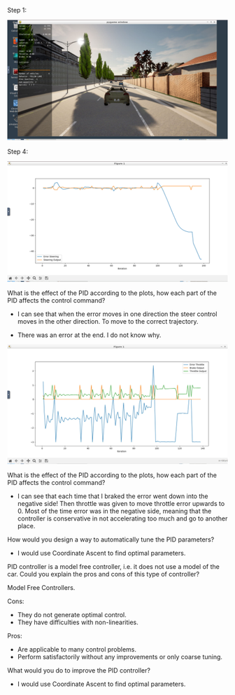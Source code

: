Step 1:

![Step 1](Screenshot_Step1.png)


Step 4:

![Error Steering](Error_Steering.png)

What is the effect of the PID according to the plots, how each part of the PID affects the control command?

- I can see that when the error moves in one direction the steer control moves in the other direction. To move to the correct trajectory.

- There was an error at the end. I do not know why.

![Error_Throttle](Error_Throttle.png)

What is the effect of the PID according to the plots, how each part of the PID affects the control command?

- I can see that each time that I braked the error went down into the negative side! Then throttle was given to move throttle error upwards to 0. Most of the time error was in the negative side, meaning that the controller is conservative in not accelerating too much and go to another place.

How would you design a way to automatically tune the PID parameters?

- I would use Coordinate Ascent to find optimal parameters.

PID controller is a model free controller, i.e. it does not use a model of the car. Could you explain the pros and cons of this type of controller?

Model Free Controllers.

Cons:

- They do not generate optimal control.
- They have difficulties with non-linearities.

Pros:

- Are applicable to many control problems.
- Perform satisfactorily without any improvements or only coarse tuning.


What would you do to improve the PID controller?

- I would use Coordinate Ascent to find optimal parameters. 





